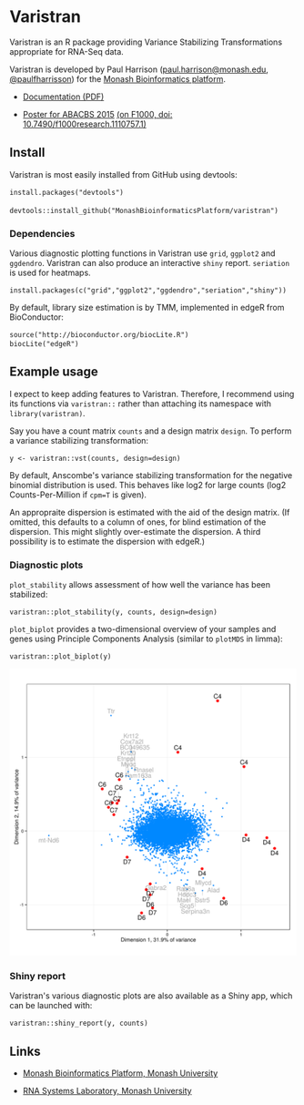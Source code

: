 # Varistran

Varistran is an R package providing Variance Stabilizing Transformations appropriate for RNA-Seq data.

Varistran is developed by Paul Harrison (paul.harrison@monash.edu, [@paulfharrisson](https://twitter.com/paulfharrison)) for the [Monash Bioinformatics platform](https://platforms.monash.edu/bioinformatics/).

* [Documentation (PDF)](http://rnasystems.erc.monash.edu/doc/varistran.pdf)

* [Poster for ABACBS 2015](doc/varistran-poster-abacbs-2015.pdf) [(on F1000, doi: 10.7490/f1000research.1110757.1)](http://f1000research.com/posters/4-1041)

## Install

Varistran is most easily installed from GitHub using devtools:

```
install.packages("devtools")

devtools::install_github("MonashBioinformaticsPlatform/varistran")
```

### Dependencies

Various diagnostic plotting functions in Varistran use `grid`, `ggplot2` and `ggdendro`. Varistran can also produce an interactive `shiny` report. `seriation` is used for heatmaps.

```
install.packages(c("grid","ggplot2","ggdendro","seriation","shiny"))
```

By default, library size estimation is by TMM, implemented in edgeR from BioConductor:

```
source("http://bioconductor.org/biocLite.R")
biocLite("edgeR")
```

## Example usage

I expect to keep adding features to Varistran. Therefore, I recommend using its functions via `varistran::` rather than attaching its namespace with `library(varistran)`.

Say you have a count matrix `counts` and a design matrix `design`. To perform a variance stabilizing transformation:

```
y <- varistran::vst(counts, design=design)
```

By default, Anscombe's variance stabilizing transformation for the negative binomial distribution is used. This behaves like log2 for large counts (log2 Counts-Per-Million if `cpm=T` is given).

An appropraite dispersion is estimated with the aid of the design matrix. (If omitted, this defaults to a column of ones, for blind estimation of the dispersion. This might slightly over-estimate the dispersion. A third possibility is to estimate the dispersion with edgeR.)

### Diagnostic plots

`plot_stability` allows assessment of how well the variance has been stabilized:

```
varistran::plot_stability(y, counts, design=design)
```

`plot_biplot` provides a two-dimensional overview of your samples and genes using Principle Components Analysis (similar to `plotMDS` in limma):

```
varistran::plot_biplot(y)
```

![Example of a biplot](doc/biplot-example.png)

### Shiny report

Varistran's various diagnostic plots are also available as a Shiny app, which can be launched with:

```
varistran::shiny_report(y, counts)
```


## Links

* [Monash Bioinformatics Platform, Monash University](https://platforms.monash.edu/bioinformatics)

* [RNA Systems Laboratory, Monash University](http://rnasystems.erc.monash.edu)
